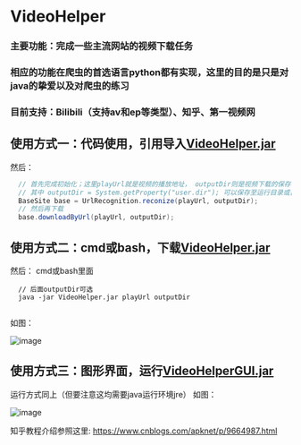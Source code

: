 # VideoHelper

### 主要功能：完成一些主流网站的视频下载任务
### 相应的功能在爬虫的首选语言python都有实现，这里的目的是只是对java的挚爱以及对爬虫的练习
### 目前支持：Bilibili（支持av和ep等类型）、知乎、第一视频网

## 使用方式一：代码使用，引用导入[VideoHelper.jar](https://github.com/asche910/VideoHelper/raw/master/VideoHelper.jar)
然后：
```JAVA
  // 首先完成初始化；这里playUrl就是视频的播放地址， outputDir则是视频下载的保存目录
  // 其中 outputDir = System.getProperty("user.dir"); 可以保存至运行目录或自定义
  BaseSite base = UrlRecognition.reconize(playUrl, outputDir);
  // 然后再下载
  base.downloadByUrl(playUrl, outputDir);

```

## 使用方式二：cmd或bash，下载[VideoHelper.jar](https://github.com/asche910/VideoHelper/raw/master/VideoHelper.jar)
然后：
cmd或bash里面
```
  // 后面outputDir可选
  java -jar VideoHelper.jar playUrl outputDir
  
```
如图：

![image](https://github.com/asche910/VideoHelper/blob/master/screenshots/TIM%E6%88%AA%E5%9B%BE20181027201653.png)

## 使用方式三：图形界面，运行[VideoHelperGUI.jar](https://github.com/asche910/VideoHelper/raw/master/VideoHelperGUI.jar)
运行方式同上（但要注意这均需要java运行环境jre）
如图：

![image](https://github.com/asche910/VideoHelper/blob/master/screenshots/TIM%E6%88%AA%E5%9B%BE20181027212558.png)




知乎教程介绍参照这里:
https://www.cnblogs.com/apknet/p/9664987.html

